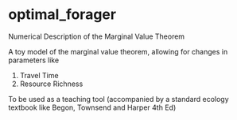# optimal_forager
Numerical Description of the Marginal Value Theorem

A toy model of the marginal value theorem, allowing for changes in parameters like
1. Travel Time
2. Resource Richness

To be used as a teaching tool (accompanied by a standard ecology textbook like Begon, Townsend and Harper 4th Ed)
